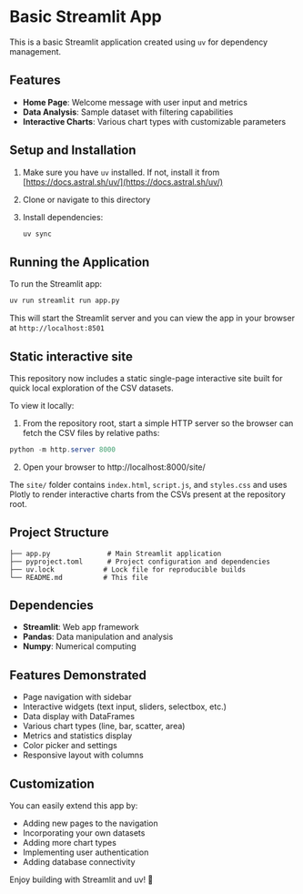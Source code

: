 # Basic Streamlit App

This is a basic Streamlit application created using `uv` for dependency management.

## Features

- **Home Page**: Welcome message with user input and metrics
- **Data Analysis**: Sample dataset with filtering capabilities
- **Interactive Charts**: Various chart types with customizable parameters

## Setup and Installation

1. Make sure you have `uv` installed. If not, install it from [https://docs.astral.sh/uv/](https://docs.astral.sh/uv/)

2. Clone or navigate to this directory

3. Install dependencies:
   ```bash
   uv sync
   ```

## Running the Application

To run the Streamlit app:

```bash
uv run streamlit run app.py
```

This will start the Streamlit server and you can view the app in your browser at `http://localhost:8501`

## Static interactive site

This repository now includes a static single-page interactive site built for quick local exploration of the CSV datasets.

To view it locally:

1. From the repository root, start a simple HTTP server so the browser can fetch the CSV files by relative paths:

```powershell
python -m http.server 8000
```

2. Open your browser to http://localhost:8000/site/

The `site/` folder contains `index.html`, `script.js`, and `styles.css` and uses Plotly to render interactive charts from the CSVs present at the repository root.

## Project Structure

```
├── app.py              # Main Streamlit application
├── pyproject.toml      # Project configuration and dependencies
├── uv.lock            # Lock file for reproducible builds
└── README.md          # This file
```

## Dependencies

- **Streamlit**: Web app framework
- **Pandas**: Data manipulation and analysis
- **Numpy**: Numerical computing

## Features Demonstrated

- Page navigation with sidebar
- Interactive widgets (text input, sliders, selectbox, etc.)
- Data display with DataFrames
- Various chart types (line, bar, scatter, area)
- Metrics and statistics display
- Color picker and settings
- Responsive layout with columns

## Customization

You can easily extend this app by:
- Adding new pages to the navigation
- Incorporating your own datasets
- Adding more chart types
- Implementing user authentication
- Adding database connectivity

Enjoy building with Streamlit and uv! 🚀
